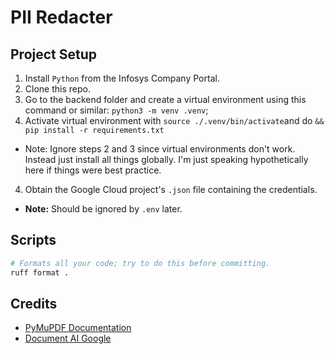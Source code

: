 # PII Redacter 

## Project Setup
1. Install `Python` from the Infosys Company Portal. 
2. Clone this repo.
2. Go to the backend folder and create a virtual environment using this command or similar: `python3 -m venv .venv`; 
3. Activate virtual environment with `source ./.venv/bin/activate`and do `&& pip install -r requirements.txt`
  - Note: Ignore steps 2 and 3 since virtual environments don't work. Instead just install all things globally. I'm just speaking hypothetically here if things were best practice.
4. Obtain the Google Cloud project's `.json` file containing the credentials.
  - **Note:** Should be ignored by `.env` later.

## Scripts
```bash
# Formats all your code; try to do this before committing. 
ruff format .
```


## Credits
- [PyMuPDF Documentation](https://pymupdf.readthedocs.io/en/latest/)
- [Document AI Google](https://cloud.google.com/document-ai/docs/create-processor)
